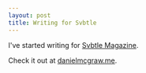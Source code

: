 ```yaml
---
layout: post
title: Writing for Svbtle
---
```


I've started writing for [Svbtle Magazine](https://svbtle.com/magazine).

Check it out at [danielmcgraw.me](http://danielmcgraw.me/).